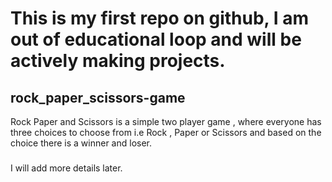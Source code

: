 # This is my first repo on github, I am out of educational loop and will be actively making projects. 
## rock_paper_scissors-game
Rock Paper and Scissors is a simple two player game , where everyone has three choices to choose from i.e Rock , Paper or Scissors and based on the choice there is a winner and loser. 
### 
I will add more details later.

